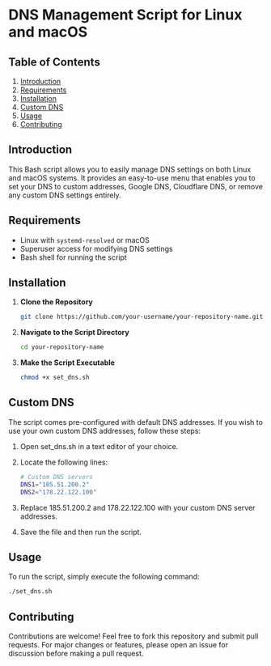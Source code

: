 # DNS Management Script for Linux and macOS

## Table of Contents

1. [Introduction](#introduction)
2. [Requirements](#requirements)
3. [Installation](#installation)
4. [Custom DNS](#custom-dns)
5. [Usage](#usage)
6. [Contributing](#contributing)

## Introduction

This Bash script allows you to easily manage DNS settings on both Linux and macOS systems. It provides an easy-to-use menu that enables you to set your DNS to custom addresses, Google DNS, Cloudflare DNS, or remove any custom DNS settings entirely.

## Requirements

- Linux with `systemd-resolved` or macOS
- Superuser access for modifying DNS settings
- Bash shell for running the script

## Installation

1. **Clone the Repository**

    ```bash
    git clone https://github.com/your-username/your-repository-name.git
    ```

2. **Navigate to the Script Directory**

    ```bash
    cd your-repository-name
    ```

3. **Make the Script Executable**

    ```bash
    chmod +x set_dns.sh
    ```
## Custom DNS

The script comes pre-configured with default DNS addresses. If you wish to use your own custom DNS addresses, follow these steps:

1. Open set_dns.sh in a text editor of your choice.
  
2. Locate the following lines:

    ```bash
    # Custom DNS servers
    DNS1="185.51.200.2"
    DNS2="178.22.122.100"
    ```
3. Replace 185.51.200.2 and 178.22.122.100 with your custom DNS server addresses.
 
4. Save the file and then run the script.

## Usage

To run the script, simply execute the following command:

```bash
./set_dns.sh
```

## Contributing

Contributions are welcome! Feel free to fork this repository and submit pull requests. For major changes or features, please open an issue for discussion before making a pull request.
